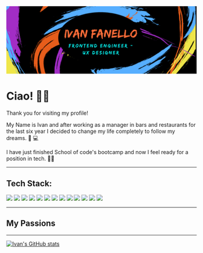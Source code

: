 
<img src="images/design2.png">


# Ciao! 👋🖖


Thank you for visiting my profile!

My Name is Ivan and after working as a manager in bars and restaurants for the last six year I decided to change my life completely to follow my dreams. 🔌 💻


I have just finished School of code's bootcamp and now I feel ready for a position in tech. 👨‍💻

---------------------------
## Tech Stack:


![](https://img.shields.io/badge/Frontend-React-blue) ![](https://img.shields.io/badge/Frontend-Javascript-blue) ![](https://img.shields.io/badge/Frontend-CSS-blue) ![](https://img.shields.io/badge/Frontend-HTML-blue) ![](https://img.shields.io/badge/Beckend-NodeJs-green) ![](https://img.shields.io/badge/Beckend-postgreSQL-green) ![](https://img.shields.io/badge/Testing-Jest-yellow) ![](https://img.shields.io/badge/Testing-Cypress-yellow) ![](https://img.shields.io/badge/Design-Figma-blueviolet) ![](https://img.shields.io/badge/Design-Canva-blueviolet) ![](https://img.shields.io/badge/Design-Miro-blueviolet) ![](https://img.shields.io/badge/Deployment-Netlify-orange) ![](https://img.shields.io/badge/Deployment-Heroku-orange) 


------------------------

## My Passions



------------------------

[![Ivan's GitHub stats](https://github-readme-stats.vercel.app/api?username=wisepanda&hide=issues,stars&count_private=true&show_icons=true&theme=midnight-purple&include_all_commits=true)](https://github.com/wisepanda/github-readme-stats)


